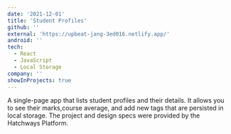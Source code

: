 ```yaml
---
date: '2021-12-01'
title: 'Student Profiles'
github: ''
external: 'https://upbeat-jang-3ed016.netlify.app/'
android: ''
tech:
  - React
  - JavaScript
  - Local Storage
company: ''
showInProjects: true
---
```


A single-page app that lists student profiles and their details. It allows you to see their marks,course average, and add new tags that are persisted in local storage. The project and design specs were provided by the Hatchways Platform.
